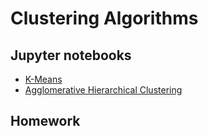 # Clustering Algorithms

## Jupyter notebooks
- [K-Means]()
- [Agglomerative Hierarchical Clustering]()

## Homework



